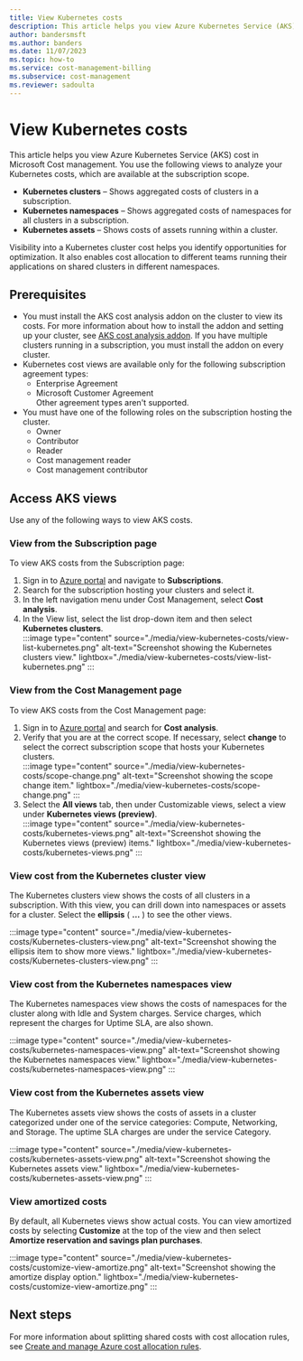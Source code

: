 ```yaml
---
title: View Kubernetes costs
description: This article helps you view Azure Kubernetes Service (AKS) cost in Microsoft Cost management.
author: bandersmsft
ms.author: banders
ms.date: 11/07/2023
ms.topic: how-to
ms.service: cost-management-billing
ms.subservice: cost-management
ms.reviewer: sadoulta
---
```


# View Kubernetes costs

This article helps you view Azure Kubernetes Service (AKS) cost in Microsoft Cost management. You use the following views to analyze your Kubernetes costs, which are available at the subscription scope.

- **Kubernetes clusters** – Shows aggregated costs of clusters in a subscription.
- **Kubernetes namespaces** – Shows aggregated costs of namespaces for all clusters in a subscription.
- **Kubernetes assets** – Shows costs of assets running within a cluster.

Visibility into a Kubernetes cluster cost helps you identify opportunities for optimization. It also enables cost allocation to different teams running their applications on shared clusters in different namespaces.

## Prerequisites

- You must install the AKS cost analysis addon on the cluster to view its costs. For more information about how to install the addon and setting up your cluster, see [AKS cost analysis addon](https://aka.ms/aks/costanalysis). If you have multiple clusters running in a subscription, you must install the addon on every cluster.
- Kubernetes cost views are available only for the following subscription agreement types:
  - Enterprise Agreement
  - Microsoft Customer Agreement  
 Other agreement types aren't supported.
- You must have one of the following roles on the subscription hosting the cluster.
  - Owner
  - Contributor
  - Reader
  - Cost management reader
  - Cost management contributor

## Access AKS views

Use any of the following ways to view AKS costs.

### View from the Subscription page

To view AKS costs from the Subscription page:

1. Sign in to [Azure portal](https://portal.azure.com/) and navigate to **Subscriptions**.
2. Search for the subscription hosting your clusters and select it.
3. In the left navigation menu under Cost Management, select **Cost analysis**.
4. In the View list, select the list drop-down item and then select **Kubernetes clusters**.  
    :::image type="content" source="./media/view-kubernetes-costs/view-list-kubernetes.png" alt-text="Screenshot showing the Kubernetes clusters view." lightbox="./media/view-kubernetes-costs/view-list-kubernetes.png" :::

### View from the Cost Management page

To view AKS costs from the Cost Management page:

1. Sign in to [Azure portal](https://portal.azure.com/) and search for **Cost analysis**.
2. Verify that you are at the correct scope. If necessary, select **change** to select the correct subscription scope that hosts your Kubernetes clusters.  
    :::image type="content" source="./media/view-kubernetes-costs/scope-change.png" alt-text="Screenshot showing the scope change item." lightbox="./media/view-kubernetes-costs/scope-change.png" :::
1. Select the **All views** tab, then under Customizable views, select a view under **Kubernetes views (preview)**.  
    :::image type="content" source="./media/view-kubernetes-costs/kubernetes-views.png" alt-text="Screenshot showing the Kubernetes views (preview) items." lightbox="./media/view-kubernetes-costs/kubernetes-views.png" :::

### View cost from the Kubernetes cluster view

The Kubernetes clusters view shows the costs of all clusters in a subscription. With this view, you can drill down into namespaces or assets for a cluster. Select the **ellipsis** ( **…** ) to see the other views.

:::image type="content" source="./media/view-kubernetes-costs/Kubernetes-clusters-view.png" alt-text="Screenshot showing the ellipsis item to show more views." lightbox="./media/view-kubernetes-costs/Kubernetes-clusters-view.png" :::

### View cost from the Kubernetes namespaces view

The Kubernetes namespaces view shows the costs of namespaces for the cluster along with Idle and System charges. Service charges, which represent the charges for Uptime SLA, are also shown.

:::image type="content" source="./media/view-kubernetes-costs/kubernetes-namespaces-view.png" alt-text="Screenshot showing the Kubernetes namespaces view." lightbox="./media/view-kubernetes-costs/kubernetes-namespaces-view.png" :::

### View cost from the Kubernetes assets view

The Kubernetes assets view shows the costs of assets in a cluster categorized under one of the service categories: Compute, Networking, and Storage. The uptime SLA charges are under the service Category.

:::image type="content" source="./media/view-kubernetes-costs/kubernetes-assets-view.png" alt-text="Screenshot showing the Kubernetes assets view." lightbox="./media/view-kubernetes-costs/kubernetes-assets-view.png" :::

### View amortized costs

By default, all Kubernetes views show actual costs. You can view amortized costs by selecting **Customize** at the top of the view and then select **Amortize reservation and savings plan purchases**.

:::image type="content" source="./media/view-kubernetes-costs/customize-view-amortize.png" alt-text="Screenshot showing the amortize display option." lightbox="./media/view-kubernetes-costs/customize-view-amortize.png" :::


## Next steps

For more information about splitting shared costs with cost allocation rules, see [Create and manage Azure cost allocation rules](allocate-costs.md).